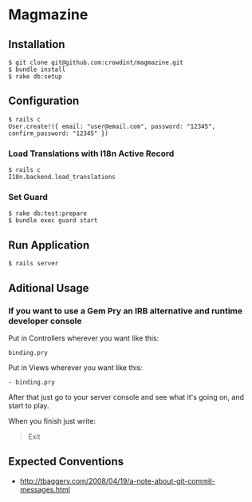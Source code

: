 # Magmazine


## Installation

```
$ git clone git@github.com:crowdint/magmazine.git
$ bundle install
$ rake db:setup
```
## Configuration
```
$ rails c
User.create!({ email: "user@email.com", password: "12345",
confirm_password: "12345" })
```
### Load Translations with I18n Active Record

```
$ rails c
I18n.backend.load_translations

```

### Set Guard

```
$ rake db:test:prepare
$ bundle exec guard start
```

## Run Application

```
$ rails server
```

## Aditional Usage

### If you want to use a Gem Pry an IRB alternative and runtime developer console


Put in Controllers wherever you want like this:

```
binding.pry
```

Put in Views wherever you want like this:

```
- binding.pry
```

After that just go to your server console and see what it's going on,
and start to play.

When you finish just write:

> Exit


## Expected Conventions

* http://tbaggery.com/2008/04/19/a-note-about-git-commit-messages.html
